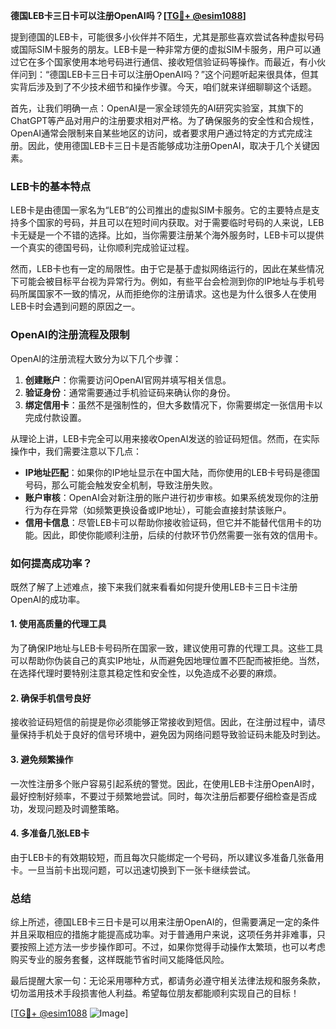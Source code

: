 **德国LEB卡三日卡可以注册OpenAI吗？[[TG💪+ @esim1088](https://t.me/s/esim1088)]**

提到德国的LEB卡，可能很多小伙伴并不陌生，尤其是那些喜欢尝试各种虚拟号码或国际SIM卡服务的朋友。LEB卡是一种非常方便的虚拟SIM卡服务，用户可以通过它在多个国家使用本地号码进行通信、接收短信验证码等操作。而最近，有小伙伴问到：“德国LEB卡三日卡可以注册OpenAI吗？”这个问题听起来很具体，但其实背后涉及到了不少技术细节和操作步骤。今天，咱们就来详细聊聊这个话题。

首先，让我们明确一点：OpenAI是一家全球领先的AI研究实验室，其旗下的ChatGPT等产品对用户的注册要求相对严格。为了确保服务的安全性和合规性，OpenAI通常会限制来自某些地区的访问，或者要求用户通过特定的方式完成注册。因此，使用德国LEB卡三日卡是否能够成功注册OpenAI，取决于几个关键因素。

### LEB卡的基本特点

LEB卡是由德国一家名为“LEB”的公司推出的虚拟SIM卡服务。它的主要特点是支持多个国家的号码，并且可以在短时间内获取。对于需要临时号码的人来说，LEB卡无疑是一个不错的选择。比如，当你需要注册某个海外服务时，LEB卡可以提供一个真实的德国号码，让你顺利完成验证过程。

然而，LEB卡也有一定的局限性。由于它是基于虚拟网络运行的，因此在某些情况下可能会被目标平台视为异常行为。例如，有些平台会检测到你的IP地址与手机号码所属国家不一致的情况，从而拒绝你的注册请求。这也是为什么很多人在使用LEB卡时会遇到问题的原因之一。

### OpenAI的注册流程及限制

OpenAI的注册流程大致分为以下几个步骤：

1. **创建账户**：你需要访问OpenAI官网并填写相关信息。
2. **验证身份**：通常需要通过手机验证码来确认你的身份。
3. **绑定信用卡**：虽然不是强制性的，但大多数情况下，你需要绑定一张信用卡以完成付款设置。

从理论上讲，LEB卡完全可以用来接收OpenAI发送的验证码短信。然而，在实际操作中，我们需要注意以下几点：

- **IP地址匹配**：如果你的IP地址显示在中国大陆，而你使用的LEB卡号码是德国号码，那么可能会触发安全机制，导致注册失败。
- **账户审核**：OpenAI会对新注册的账户进行初步审核。如果系统发现你的注册行为存在异常（如频繁更换设备或IP地址），可能会直接封禁该账户。
- **信用卡信息**：尽管LEB卡可以帮助你接收验证码，但它并不能替代信用卡的功能。因此，即使你能顺利注册，后续的付款环节仍然需要一张有效的信用卡。

### 如何提高成功率？

既然了解了上述难点，接下来我们就来看看如何提升使用LEB卡三日卡注册OpenAI的成功率。

#### 1. 使用高质量的代理工具
为了确保IP地址与LEB卡号码所在国家一致，建议使用可靠的代理工具。这些工具可以帮助你伪装自己的真实IP地址，从而避免因地理位置不匹配而被拒绝。当然，在选择代理时要特别注意其稳定性和安全性，以免造成不必要的麻烦。

#### 2. 确保手机信号良好
接收验证码短信的前提是你必须能够正常接收到短信。因此，在注册过程中，请尽量保持手机处于良好的信号环境中，避免因为网络问题导致验证码未能及时到达。

#### 3. 避免频繁操作
一次性注册多个账户容易引起系统的警觉。因此，在使用LEB卡注册OpenAI时，最好控制好频率，不要过于频繁地尝试。同时，每次注册后都要仔细检查是否成功，发现问题及时调整策略。

#### 4. 多准备几张LEB卡
由于LEB卡的有效期较短，而且每次只能绑定一个号码，所以建议多准备几张备用卡。一旦当前卡出现问题，可以迅速切换到下一张卡继续尝试。

### 总结

综上所述，德国LEB卡三日卡是可以用来注册OpenAI的，但需要满足一定的条件并且采取相应的措施才能提高成功率。对于普通用户来说，这项任务并非难事，只要按照上述方法一步步操作即可。不过，如果你觉得手动操作太繁琐，也可以考虑购买专业的服务套餐，这样既能节省时间又能降低风险。

最后提醒大家一句：无论采用哪种方式，都请务必遵守相关法律法规和服务条款，切勿滥用技术手段损害他人利益。希望每位朋友都能顺利实现自己的目标！

[[TG💪+ @esim1088](https://t.me/s/esim1088) ![Image](https://i.postimg.cc/4NQfJmqS/Snipaste-2025-05-13-00-14-12.png)]